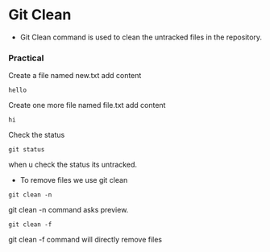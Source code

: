 # Git Clean 
- Git Clean command is used to clean the untracked files in the repository.

### Practical 

Create a file named new.txt add content
```
hello
```
Create one more file named file.txt add content
```
hi
```
Check the status
```
git status
```
when u check the status its untracked.
- To remove files  we use git clean 
```
git clean -n
```
git clean -n command asks preview.
```
git clean -f
```
git clean -f command will directly remove files
